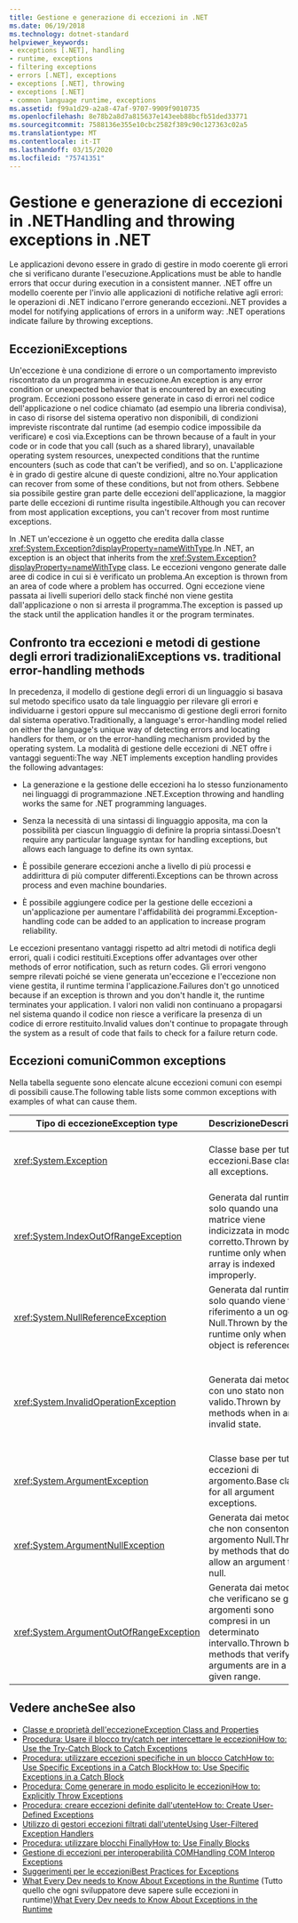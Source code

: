 ```yaml
---
title: Gestione e generazione di eccezioni in .NET
ms.date: 06/19/2018
ms.technology: dotnet-standard
helpviewer_keywords:
- exceptions [.NET], handling
- runtime, exceptions
- filtering exceptions
- errors [.NET], exceptions
- exceptions [.NET], throwing
- exceptions [.NET]
- common language runtime, exceptions
ms.assetid: f99a1d29-a2a8-47af-9707-9909f9010735
ms.openlocfilehash: 8e78b2a8d7a815637e143eeb88bcfb51ded33771
ms.sourcegitcommit: 7588136e355e10cbc2582f389c90c127363c02a5
ms.translationtype: MT
ms.contentlocale: it-IT
ms.lasthandoff: 03/15/2020
ms.locfileid: "75741351"
---
```

# <a name="handling-and-throwing-exceptions-in-net"></a><span data-ttu-id="2efd8-102">Gestione e generazione di eccezioni in .NET</span><span class="sxs-lookup"><span data-stu-id="2efd8-102">Handling and throwing exceptions in .NET</span></span>

<span data-ttu-id="2efd8-103">Le applicazioni devono essere in grado di gestire in modo coerente gli errori che si verificano durante l'esecuzione.</span><span class="sxs-lookup"><span data-stu-id="2efd8-103">Applications must be able to handle errors that occur during execution in a consistent manner.</span></span> <span data-ttu-id="2efd8-104">.NET offre un modello coerente per l'invio alle applicazioni di notifiche relative agli errori: le operazioni di .NET indicano l'errore generando eccezioni.</span><span class="sxs-lookup"><span data-stu-id="2efd8-104">.NET provides a model for notifying applications of errors in a uniform way: .NET operations indicate failure by throwing exceptions.</span></span>

## <a name="exceptions"></a><span data-ttu-id="2efd8-105">Eccezioni</span><span class="sxs-lookup"><span data-stu-id="2efd8-105">Exceptions</span></span>

<span data-ttu-id="2efd8-106">Un'eccezione è una condizione di errore o un comportamento imprevisto riscontrato da un programma in esecuzione.</span><span class="sxs-lookup"><span data-stu-id="2efd8-106">An exception is any error condition or unexpected behavior that is encountered by an executing program.</span></span> <span data-ttu-id="2efd8-107">Eccezioni possono essere generate in caso di errori nel codice dell'applicazione o nel codice chiamato (ad esempio una libreria condivisa), in caso di risorse del sistema operativo non disponibili, di condizioni impreviste riscontrate dal runtime (ad esempio codice impossibile da verificare) e così via.</span><span class="sxs-lookup"><span data-stu-id="2efd8-107">Exceptions can be thrown because of a fault in your code or in code that you call (such as a shared library), unavailable operating system resources, unexpected conditions that the runtime encounters (such as code that can't be verified), and so on.</span></span> <span data-ttu-id="2efd8-108">L'applicazione è in grado di gestire alcune di queste condizioni, altre no.</span><span class="sxs-lookup"><span data-stu-id="2efd8-108">Your application can recover from some of these conditions, but not from others.</span></span> <span data-ttu-id="2efd8-109">Sebbene sia possibile gestire gran parte delle eccezioni dell'applicazione, la maggior parte delle eccezioni di runtime risulta ingestibile.</span><span class="sxs-lookup"><span data-stu-id="2efd8-109">Although you can recover from most application exceptions, you can't recover from most runtime exceptions.</span></span>

<span data-ttu-id="2efd8-110">In .NET un'eccezione è un oggetto che eredita dalla classe <xref:System.Exception?displayProperty=nameWithType>.</span><span class="sxs-lookup"><span data-stu-id="2efd8-110">In .NET, an exception is an object that inherits from the <xref:System.Exception?displayProperty=nameWithType> class.</span></span> <span data-ttu-id="2efd8-111">Le eccezioni vengono generate dalle aree di codice in cui si è verificato un problema.</span><span class="sxs-lookup"><span data-stu-id="2efd8-111">An exception is thrown from an area of code where a problem has occurred.</span></span> <span data-ttu-id="2efd8-112">Ogni eccezione viene passata ai livelli superiori dello stack finché non viene gestita dall'applicazione o non si arresta il programma.</span><span class="sxs-lookup"><span data-stu-id="2efd8-112">The exception is passed up the stack until the application handles it or the program terminates.</span></span>

## <a name="exceptions-vs-traditional-error-handling-methods"></a><span data-ttu-id="2efd8-113">Confronto tra eccezioni e metodi di gestione degli errori tradizionali</span><span class="sxs-lookup"><span data-stu-id="2efd8-113">Exceptions vs. traditional error-handling methods</span></span>

<span data-ttu-id="2efd8-114">In precedenza, il modello di gestione degli errori di un linguaggio si basava sul metodo specifico usato da tale linguaggio per rilevare gli errori e individuarne i gestori oppure sul meccanismo di gestione degli errori fornito dal sistema operativo.</span><span class="sxs-lookup"><span data-stu-id="2efd8-114">Traditionally, a language's error-handling model relied on either the language's unique way of detecting errors and locating handlers for them, or on the error-handling mechanism provided by the operating system.</span></span> <span data-ttu-id="2efd8-115">La modalità di gestione delle eccezioni di .NET offre i vantaggi seguenti:</span><span class="sxs-lookup"><span data-stu-id="2efd8-115">The way .NET implements exception handling provides the following advantages:</span></span>

- <span data-ttu-id="2efd8-116">La generazione e la gestione delle eccezioni ha lo stesso funzionamento nei linguaggi di programmazione .NET.</span><span class="sxs-lookup"><span data-stu-id="2efd8-116">Exception throwing and handling works the same for .NET programming languages.</span></span>

- <span data-ttu-id="2efd8-117">Senza la necessità di una sintassi di linguaggio apposita, ma con la possibilità per ciascun linguaggio di definire la propria sintassi.</span><span class="sxs-lookup"><span data-stu-id="2efd8-117">Doesn't require any particular language syntax for handling exceptions, but allows each language to define its own syntax.</span></span>

- <span data-ttu-id="2efd8-118">È possibile generare eccezioni anche a livello di più processi e addirittura di più computer differenti.</span><span class="sxs-lookup"><span data-stu-id="2efd8-118">Exceptions can be thrown across process and even machine boundaries.</span></span>

- <span data-ttu-id="2efd8-119">È possibile aggiungere codice per la gestione delle eccezioni a un'applicazione per aumentare l'affidabilità dei programmi.</span><span class="sxs-lookup"><span data-stu-id="2efd8-119">Exception-handling code can be added to an application to increase program reliability.</span></span>

<span data-ttu-id="2efd8-120">Le eccezioni presentano vantaggi rispetto ad altri metodi di notifica degli errori, quali i codici restituiti.</span><span class="sxs-lookup"><span data-stu-id="2efd8-120">Exceptions offer advantages over other methods of error notification, such as return codes.</span></span> <span data-ttu-id="2efd8-121">Gli errori vengono sempre rilevati poiché se viene generata un'eccezione e l'eccezione non viene gestita, il runtime termina l'applicazione.</span><span class="sxs-lookup"><span data-stu-id="2efd8-121">Failures don't go unnoticed because if an exception is thrown and you don't handle it, the runtime terminates your application.</span></span> <span data-ttu-id="2efd8-122">I valori non validi non continuano a propagarsi nel sistema quando il codice non riesce a verificare la presenza di un codice di errore restituito.</span><span class="sxs-lookup"><span data-stu-id="2efd8-122">Invalid values don't continue to propagate through the system as a result of code that fails to check for a failure return code.</span></span>

## <a name="common-exceptions"></a><span data-ttu-id="2efd8-123">Eccezioni comuni</span><span class="sxs-lookup"><span data-stu-id="2efd8-123">Common exceptions</span></span>

<span data-ttu-id="2efd8-124">Nella tabella seguente sono elencate alcune eccezioni comuni con esempi di possibili cause.</span><span class="sxs-lookup"><span data-stu-id="2efd8-124">The following table lists some common exceptions with examples of what can cause them.</span></span>

| <span data-ttu-id="2efd8-125">Tipo di eccezione</span><span class="sxs-lookup"><span data-stu-id="2efd8-125">Exception type</span></span> | <span data-ttu-id="2efd8-126">Descrizione</span><span class="sxs-lookup"><span data-stu-id="2efd8-126">Description</span></span> | <span data-ttu-id="2efd8-127">Esempio</span><span class="sxs-lookup"><span data-stu-id="2efd8-127">Example</span></span> |
| -------------- | ----------- | ------- |
| <xref:System.Exception> | <span data-ttu-id="2efd8-128">Classe base per tutte le eccezioni.</span><span class="sxs-lookup"><span data-stu-id="2efd8-128">Base class for all exceptions.</span></span> | <span data-ttu-id="2efd8-129">Nessuno (usare una classe derivata di questa eccezione).</span><span class="sxs-lookup"><span data-stu-id="2efd8-129">None (use a derived class of this exception).</span></span> |
| <xref:System.IndexOutOfRangeException> | <span data-ttu-id="2efd8-130">Generata dal runtime solo quando una matrice viene indicizzata in modo non corretto.</span><span class="sxs-lookup"><span data-stu-id="2efd8-130">Thrown by the runtime only when an array is indexed improperly.</span></span> | <span data-ttu-id="2efd8-131">Indicizzazione di una matrice esternamente al relativo intervallo valido:</span><span class="sxs-lookup"><span data-stu-id="2efd8-131">Indexing an array outside its valid range:</span></span> <br /> `arr[arr.Length+1]` |
| <xref:System.NullReferenceException> | <span data-ttu-id="2efd8-132">Generata dal runtime solo quando viene fatto riferimento a un oggetto Null.</span><span class="sxs-lookup"><span data-stu-id="2efd8-132">Thrown by the runtime only when a null object is referenced.</span></span> | `object o = null;` <br /> `o.ToString();` |
| <xref:System.InvalidOperationException> | <span data-ttu-id="2efd8-133">Generata dai metodi con uno stato non valido.</span><span class="sxs-lookup"><span data-stu-id="2efd8-133">Thrown by methods when in an invalid state.</span></span> | <span data-ttu-id="2efd8-134">Chiamata di `Enumerator.MoveNext()` dopo la rimozione di un elemento dalla raccolta sottostante.</span><span class="sxs-lookup"><span data-stu-id="2efd8-134">Calling `Enumerator.MoveNext()` after removing an item from the underlying collection.</span></span> |
| <xref:System.ArgumentException> | <span data-ttu-id="2efd8-135">Classe base per tutte le eccezioni di argomento.</span><span class="sxs-lookup"><span data-stu-id="2efd8-135">Base class for all argument exceptions.</span></span> | <span data-ttu-id="2efd8-136">Nessuno (usare una classe derivata di questa eccezione).</span><span class="sxs-lookup"><span data-stu-id="2efd8-136">None (use a derived class of this exception).</span></span> |
| <xref:System.ArgumentNullException> | <span data-ttu-id="2efd8-137">Generata dai metodi che non consentono un argomento Null.</span><span class="sxs-lookup"><span data-stu-id="2efd8-137">Thrown by methods that do not allow an argument to be null.</span></span> | `String s = null;` <br /> `"Calculate".IndexOf(s);`|
| <xref:System.ArgumentOutOfRangeException> | <span data-ttu-id="2efd8-138">Generata dai metodi che verificano se gli argomenti sono compresi in un determinato intervallo.</span><span class="sxs-lookup"><span data-stu-id="2efd8-138">Thrown by methods that verify that arguments are in a given range.</span></span> | `String s = "string";` <br /> `s.Substring(s.Length+1);` |

## <a name="see-also"></a><span data-ttu-id="2efd8-139">Vedere anche</span><span class="sxs-lookup"><span data-stu-id="2efd8-139">See also</span></span>

- [<span data-ttu-id="2efd8-140">Classe e proprietà dell'eccezione</span><span class="sxs-lookup"><span data-stu-id="2efd8-140">Exception Class and Properties</span></span>](exception-class-and-properties.md)
- [<span data-ttu-id="2efd8-141">Procedura: Usare il blocco try/catch per intercettare le eccezioni</span><span class="sxs-lookup"><span data-stu-id="2efd8-141">How to: Use the Try-Catch Block to Catch Exceptions</span></span>](how-to-use-the-try-catch-block-to-catch-exceptions.md)
- [<span data-ttu-id="2efd8-142">Procedura: utilizzare eccezioni specifiche in un blocco CatchHow to: Use Specific Exceptions in a Catch Block</span><span class="sxs-lookup"><span data-stu-id="2efd8-142">How to: Use Specific Exceptions in a Catch Block</span></span>](how-to-use-specific-exceptions-in-a-catch-block.md)
- [<span data-ttu-id="2efd8-143">Procedura: Come generare in modo esplicito le eccezioni</span><span class="sxs-lookup"><span data-stu-id="2efd8-143">How to: Explicitly Throw Exceptions</span></span>](how-to-explicitly-throw-exceptions.md)
- [<span data-ttu-id="2efd8-144">Procedura: creare eccezioni definite dall'utente</span><span class="sxs-lookup"><span data-stu-id="2efd8-144">How to: Create User-Defined Exceptions</span></span>](how-to-create-user-defined-exceptions.md)
- [<span data-ttu-id="2efd8-145">Utilizzo di gestori eccezioni filtrati dall'utente</span><span class="sxs-lookup"><span data-stu-id="2efd8-145">Using User-Filtered Exception Handlers</span></span>](using-user-filtered-exception-handlers.md)
- [<span data-ttu-id="2efd8-146">Procedura: utilizzare blocchi Finally</span><span class="sxs-lookup"><span data-stu-id="2efd8-146">How to: Use Finally Blocks</span></span>](how-to-use-finally-blocks.md)
- [<span data-ttu-id="2efd8-147">Gestione di eccezioni per interoperabilità COM</span><span class="sxs-lookup"><span data-stu-id="2efd8-147">Handling COM Interop Exceptions</span></span>](handling-com-interop-exceptions.md)
- [<span data-ttu-id="2efd8-148">Suggerimenti per le eccezioni</span><span class="sxs-lookup"><span data-stu-id="2efd8-148">Best Practices for Exceptions</span></span>](best-practices-for-exceptions.md)
- <span data-ttu-id="2efd8-149">[What Every Dev needs to Know About Exceptions in the Runtime](https://github.com/dotnet/runtime/blob/master/docs/design/coreclr/botr/exceptions.md) (Tutto quello che ogni sviluppatore deve sapere sulle eccezioni in runtime)</span><span class="sxs-lookup"><span data-stu-id="2efd8-149">[What Every Dev needs to Know About Exceptions in the Runtime](https://github.com/dotnet/runtime/blob/master/docs/design/coreclr/botr/exceptions.md)</span></span>
